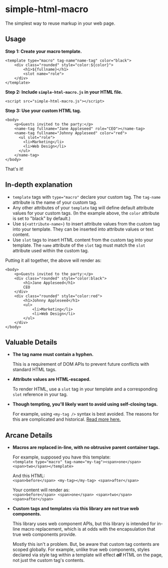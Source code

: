 # simple-html-macro

The simplest way to reuse markup in your web page.

## Usage

**Step 1: Create your macro template.**

```
<template type="macro" tag-name"name-tag" color="black">
    <div class="rounded" style="color:${color}">
        <h1>${fullname}</h1>
        <slot name="role">
    </div>
</template>
```

**Step 2: Include `simple-html-macro.js` in your HTML file.**

```
<script src="simple-html-macro.js"></script>
```

**Step 3: Use your custom HTML tag.**

```
<body>
    <p>Guests invited to the party:</p>
    <name-tag fullname="Jane Appleseed" role="CEO"></name-tag>
    <name-tag fullname="Johnny Appleseed" color="red">
      <ul slot="role">
        <li>Marketing</li>
        <li>Web Design</li>
      </ul>
    </name-tag>
</body>
```

That's it!

## In-depth explanation

* `template` tags with `type="macro"` declare your custom tag. The `tag-name` attribute is the name of your custom tag.
* Any other attributes of your `template` tag will define default attribute values for your custom tags. (In the example
  above, the `color` attribute is set to "black" by default.)
* Use `${<attribute-name>}` to insert attribute values from the custom tag into your template. They can be inserted into
  attribute values or text content.
* Use `slot` tags to insert HTML content from the custom tag into your template. The `name` attribute of the `slot` tag must
  match the `slot` attribute used within the custom tag.

Putting it all together, the above will render as:

```
<body>
    <p>Guests invited to the party:</p>
    <div class="rounded" style="color:black">
        <h1>Jane Appleseed</h1>
        CEO
    </div>
    <div class="rounded" style="color:red">
        <h1>Johnny Appleseed</h1>
        <ul>
            <li>Marketing</li>
            <li>Web Design</li>
        </ul>
    </div>
</body>
```

## Valuable Details

- **The tag name must contain a hyphen.**

  This is a requirement of DOM APIs to prevent future conflicts with standard HTML tags.

- **Attribute values are HTML-escaped.**

  To render HTML, use a `slot` tag in your template and a corresponding `slot` reference in your tag.

- **Though tempting, you'll likely want to avoid using self-closing tags.**

  For example, using `<my-tag />` syntax is best avoided. The reasons for this are complicated and historical. [Read more here.](https://jakearchibald.com/2023/against-self-closing-tags-in-html/)

## Arcane Details

- **Macros are replaced in-line, with no obtrusive parent container tags.**

  For example, supposed you have this template:  
  `<template type="macro" tag-name="my-tag"><span>one</span> <span>two</span></template>`

  And this HTML:  
  `<span>before</span> <my-tag></my-tag> <span>after</span>`

  Your content will render as:  
  `<span>before</span> <span>one</span> <span>two</span> <span>after</span>`

- **Custom tags and templates via this library are not true web components.**

  This library uses web component APIs, but this library is intended for in-line macro replacement,
  which is at odds with the encapsulation that true web components provide.

  Mostly this isn't a problem. But, be aware that custom tag contents are scoped globally. For example,
  unlike true web components, styles declared via style tag within a template will effect ***all*** HTML
  on the page, not just the custom tag's contents.
